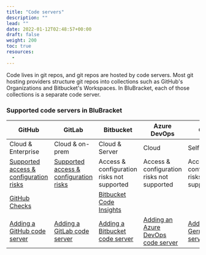 ```yaml
---
title: "Code servers"
description: ""
lead: ""
date: 2022-01-12T02:48:57+00:00
draft: false
weight: 200
toc: true
resources:
  - 
---
```


Code lives in git repos, and git repos are hosted by code servers. Most git hosting providers structure git repos into collections such as GitHub's Organizations and Bitbucket's Workspaces. In BluBracket, each of those collections is a separate code server.

### Supported code servers in BluBracket

| GitHub                                                                                                  | GitLab                                                                                                  | Bitbucket                                                                                | Azure DevOps                                                                              | Gerrit                                                                       |
|---------------------------------------------------------------------------------------------------------|---------------------------------------------------------------------------------------------------------|------------------------------------------------------------------------------------------|-------------------------------------------------------------------------------------------|------------------------------------------------------------------------------|
| Cloud & Enterprise                                                                                      | Cloud & on-prem                                                                                         | Cloud & Server                                                                           | Cloud                                                                                     | Self-hosted                                                                  |
| [Supported access & configuration risks](/how-to/code-servers/git-server-acccess-configuration/github/) | [Supported access & configuration risks](/how-to/code-servers/git-server-acccess-configuration/gitlab/) | Access & configuration risks not supported                                               | Access & configuration risks not supported                                                | Access & configuration risks not supported                                   |
| [GitHub Checks](/how-to/ci-checks/github-checks/) |   | [Bitbucket Code Insights](/how-to/ci-checks/bitbucket-insights/) |                                                                                           |                                                                              |
| [Adding a GitHub code server](/how-to/code-servers/add-code-servers/github-cloud/)                      | [Adding a GitLab code server](/how-to/code-servers/add-code-servers/gitlab-cloud/)                      | [Adding a Bitbucket code server](/how-to/code-servers/add-code-servers/bitbucket-cloud/) | [Adding an Azure DevOps code server](/how-to/code-servers/add-code-servers/azure-devops/) | [Adding a Gerrit code server](/how-to/code-servers/add-code-servers/gerrit/) |
